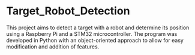 # Target_Robot_Detection
This project aims to detect a target with a robot and determine its position using a Raspberry Pi and a STM32 microcontroller. The program was developed in Python with an object-oriented approach to allow for easy modification and addition of features.

